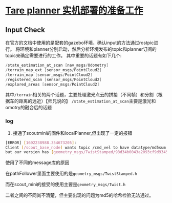 # [Tare planner 实机部署的准备工作](https://github.com/shu1ong/gitblog/issues/22)

## Input Check
在官方的文档中使用的是配套的gazebo环境，确认input的方法通过rostpic进行。
将环境和planner分别启动，然后分析环境发布的topic和planner订阅的topic来确定需要进行的工作。
其中重要的话题有如下几个:
```c
/state_estimation_at_scan [nav_msgs/Odometry]
/terrain_map_ext [sensor_msgs/PointCloud2]
/terrain_map [sensor_msgs/PointCloud2]
/registered_scan [sensor_msgs/PointCloud2]
/explored_areas [sensor_msgs/PointCloud2] 
```
其中`/terrain`相关的两个话题，主要处理激光点云的拼接（不同帧）和分割（根据车的距离的远近）【师兄说的】
`/state_estimation_at_scan`主要是激光和omotry的融合后的话题


### log

1. 接通了scoutmini的固件和localPlanner,但出现了一定的报错

```bash
[ERROR] [1692238988.354673205]: 
Client [/scout_base_node] wants topic /cmd_vel to have datatype/md5sum [geometry_msgs/Twist/9f195f881246fdfa2798d1d3eebca84a], 
but our version has [geometry_msgs/TwistStamped/98d34b0043a2093cf9d9345ab6eef12e]. Dropping connection.
```
使用了不同的message库的原因

在pathFollower里面主要使用的是`geometry_msgs/TwistStamped.h`

而在scout_mini的接受的使用主要是`geometry_msgs/Twist.h`

二者之间的不同尚不清楚，但主要出现的问题为md5的哈希检验无法通过。
